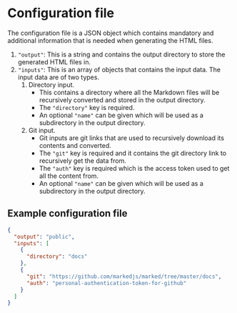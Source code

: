 # Configuration file

The configuration file is a JSON object which contains mandatory and additional information that is needed when generating the HTML files.

1. `"output"`: This is a string and contains the output directory to store the generated HTML files in.
2. `"inputs"`: This is an array of objects that contains the input data. The input data are of two types.
   1. Directory input.
      - This contains a directory where all the Markdown files will be recursively converted and stored in the output directory.
      - The `"directory"` key is required.
      - An optional `"name"` can be given which will be used as a subdirectory in the output directory.
   2. Git input.
      - Git inputs are git links that are used to recursively download its contents and converted.
      - The `"git"` key is required and it contains the git directory link to recursively get the data from.
      - The `"auth"` key is required which is the access token used to get all the content from.
      - An optional `"name"` can be given which will be used as a subdirectory in the output directory.
  
## Example configuration file

```json
{
  "output": "public",
  "inputs": [
    {
      "directory": "docs"
    },
    {
      "git": "https://github.com/markedjs/marked/tree/master/docs",
      "auth": "personal-authentication-token-for-github"
    }
  ]
}
```

